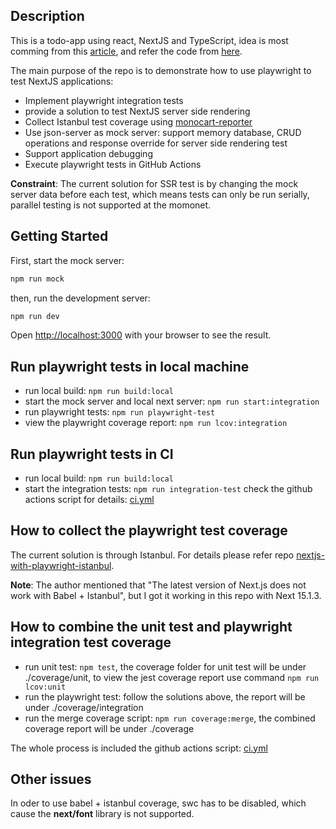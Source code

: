## Description
This is a todo-app using react, NextJS and TypeScript, idea is most comming from this [article](https://medium.com/@amayawickramasinghe2001/creating-a-to-do-app-with-next-js-cdb58f0b12d1), and refer the code from [here](https://github.com/Amaya-2001/ToDoApp).

The main purpose of the repo is to demonstrate how to use playwright to test NextJS applications:
- Implement playwright integration tests
- provide a solution to test NextJS server side rendering
- Collect Istanbul test coverage using [monocart-reporter](https://github.com/cenfun/monocart-reporter)
- Use json-server as mock server: support memory database, CRUD operations and response override for server side rendering test
- Support application debugging
- Execute playwright tests in GitHub Actions

**Constraint**: 
The current solution for SSR test is by changing the mock server data before each test, which means tests can only be run serially, parallel testing is not supported at the momonet.      


## Getting Started

First, start the mock server:

```bash
npm run mock
```

then, run the development server:

```bash
npm run dev
```
Open [http://localhost:3000](http://localhost:3000) with your browser to see the result.

## Run playwright tests in local machine
-  run local build: ```npm run build:local```
-  start the mock server and local next server: ```npm run start:integration```
-  run playwright tests: ```npm run playwright-test```
-  view the playwright coverage report: ```npm run lcov:integration```
  
## Run playwright tests in CI
-  run local build: ```npm run build:local```
-  start the integration tests: ```npm run integration-test```
check the github actions script for details: [ci.yml](.github/workflows/ci.yml)  

## How to collect the playwright test coverage
The current solution is through Istanbul. For details please refer repo [nextjs-with-playwright-istanbul](https://github.com/cenfun/nextjs-with-playwright-istanbul).

**Note**: The author mentioned that "The latest version of Next.js does not work with Babel + Istanbul", but I got it working in this repo with Next 15.1.3.

## How to combine the unit test and playwright integration test coverage
-  run unit test: ```npm test```, the coverage folder for unit test will be under ./coverage/unit, to view the jest coverage report use command ```npm run lcov:unit```
-  run the playwright test: follow the solutions above, the report will be under ./coverage/integration
-  run the merge coverage script: ```npm run coverage:merge```, the combined coverage report will be under ./coverage

The whole process is included the github actions script: [ci.yml](.github/workflows/ci.yml) 

## Other issues
In oder to use babel + istanbul coverage, swc has to be disabled, which cause  the **next/font** library is not supported.